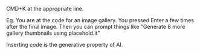 CMD+K at the appropriate line. 

Eg. You are at the code for an image gallery. You pressed Enter a few times after the final image. Then you can prompt things like "Generate 8 more gallery thumbnails using placehold.it"

Inserting code is the generative property of AI.